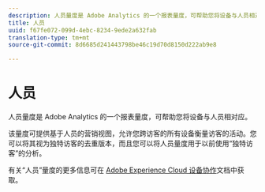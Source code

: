 ```yaml
---
description: 人员量度是 Adobe Analytics 的一个报表量度，可帮助您将设备与人员相对应。
title: 人员
uuid: f67fe072-099d-4ebc-8234-9ede2a632fab
translation-type: tm+mt
source-git-commit: 8d6685d241443798be46c19d70d8150d222ab9e8

---
```



# 人员

人员量度是 Adobe Analytics 的一个报表量度，可帮助您将设备与人员相对应。

该量度可提供基于人员的营销视图，允许您跨访客的所有设备衡量访客的活动。您可以将其视为独特访客的去重版本，而且您可以将人员量度用于以前使用“独特访客”的分析。

有关“人员”量度的更多信息可在 [Adobe Experience Cloud 设备协作](https://docs.adobe.com/content/help/en/device-co-op/using/data/people.html)文档中获取。
